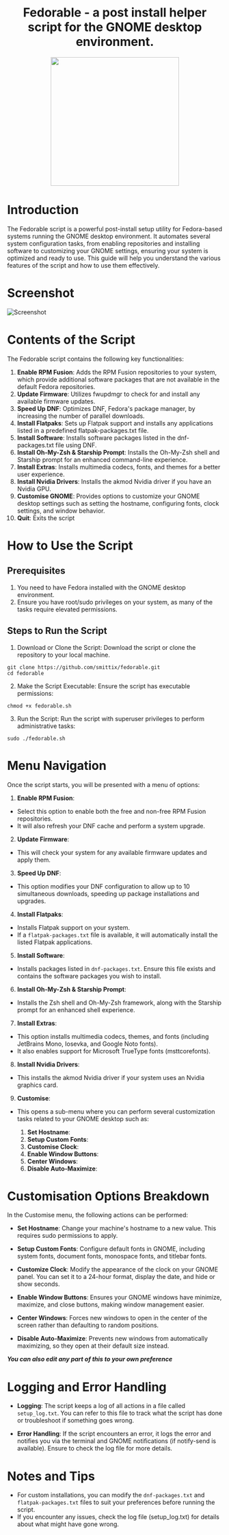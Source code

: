 <h1 align="center">
  Fedorable - a post install helper script for the GNOME desktop environment.

</h1>
<p align="center">
  <img width="300" height="300" src="./images/logo.png">
</p>

# Introduction
The Fedorable script is a powerful post-install setup utility for Fedora-based systems running the GNOME desktop environment. It automates several system configuration tasks, from enabling repositories and installing software to customizing your GNOME settings, ensuring your system is optimized and ready to use.
This guide will help you understand the various features of the script and how to use them effectively.

# Screenshot
![Screenshot](./images/screenshot.png)

# Contents of the Script
The Fedorable script contains the following key functionalities:

1. **Enable RPM Fusion**: Adds the RPM Fusion repositories to your system, which provide additional software packages that are not available in the default Fedora repositories.
2. **Update Firmware**: Utilizes fwupdmgr to check for and install any available firmware updates.
3. **Speed Up DNF**: Optimizes DNF, Fedora's package manager, by increasing the number of parallel downloads.
4. **Install Flatpaks**: Sets up Flatpak support and installs any applications listed in a predefined flatpak-packages.txt file.
5. **Install Software**: Installs software packages listed in the dnf-packages.txt file using DNF.
6. **Install Oh-My-Zsh & Starship Prompt**: Installs the Oh-My-Zsh shell and Starship prompt for an enhanced command-line experience.
7. **Install Extras**: Installs multimedia codecs, fonts, and themes for a better user experience.
8. **Install Nvidia Drivers**: Installs the akmod Nvidia driver if you have an Nvidia GPU.
9. **Customise GNOME**: Provides options to customize your GNOME desktop settings such as setting the hostname, configuring fonts, clock settings, and window behavior.
10. **Quit**: Exits the script

# How to Use the Script

## Prerequisites

1. You need to have Fedora installed with the GNOME desktop environment.
2. Ensure you have root/sudo privileges on your system, as many of the tasks require elevated permissions.

## Steps to Run the Script
1. Download or Clone the Script: Download the script or clone the repository to your local machine.
```
git clone https://github.com/smittix/fedorable.git
cd fedorable
```
2. Make the Script Executable: Ensure the script has executable permissions:
```
chmod +x fedorable.sh
```
3. Run the Script: Run the script with superuser privileges to perform administrative tasks:
```
sudo ./fedorable.sh
```

# Menu Navigation
Once the script starts, you will be presented with a menu of options:

1. **Enable RPM Fusion**:

- Select this option to enable both the free and non-free RPM Fusion repositories.
- It will also refresh your DNF cache and perform a system upgrade.

2. **Update Firmware**:

- This will check your system for any available firmware updates and apply them.
3. **Speed Up DNF**:

- This option modifies your DNF configuration to allow up to 10 simultaneous downloads, speeding up package installations and upgrades.
4. **Install Flatpaks**:

- Installs Flatpak support on your system.
- If a ```flatpak-packages.txt``` file is available, it will automatically install the listed Flatpak applications.
5. **Install Software**:

- Installs packages listed in ```dnf-packages.txt```. Ensure this file exists and contains the software packages you wish to install.
6. **Install Oh-My-Zsh & Starship Prompt**:
- Installs the Zsh shell and Oh-My-Zsh framework, along with the Starship prompt for an enhanced shell experience.
7. **Install Extras**:

- This option installs multimedia codecs, themes, and fonts (including JetBrains Mono, Iosevka, and Google Noto fonts).
- It also enables support for Microsoft TrueType fonts (msttcorefonts).
8. **Install Nvidia Drivers**:

- This installs the akmod Nvidia driver if your system uses an Nvidia graphics card.
9. **Customise**:

- This opens a sub-menu where you can perform several customization tasks related to your GNOME desktop such as:
		
	1. **Set Hostname**:
	2. **Setup Custom Fonts**:
	3. **Customise Clock**:
	4. **Enable Window Buttons**: 
	5. **Center Windows**:
	6. **Disable Auto-Maximize**:

# Customisation Options Breakdown
In the Customise menu, the following actions can be performed:
- **Set Hostname**: Change your machine's hostname to a new value. This requires sudo permissions to apply.

- **Setup Custom Fonts**: Configure default fonts in GNOME, including system fonts, document fonts, monospace fonts, and titlebar fonts.

- **Customize Clock**: Modify the appearance of the clock on your GNOME panel. You can set it to a 24-hour format, display the date, and hide or show seconds.

- **Enable Window Buttons**: Ensures your GNOME windows have minimize, maximize, and close buttons, making window management easier.

- **Center Windows**: Forces new windows to open in the center of the screen rather than defaulting to random positions.

- **Disable Auto-Maximize**: Prevents new windows from automatically maximizing, so they open at their default size instead.

***You can also edit any part of this to your own preference***

# Logging and Error Handling
- **Logging**: The script keeps a log of all actions in a file called ```setup_log.txt```. You can refer to this file to track what the script has done or troubleshoot if something goes wrong.

- **Error Handling**: 
If the script encounters an error, it logs the error and notifies you via the terminal and GNOME notifications (if notify-send is available). Ensure to check the log file for more details.

# Notes and Tips
- For custom installations, you can modify the ```dnf-packages.txt``` and ```flatpak-packages.txt``` files to suit your preferences before running the script.
- If you encounter any issues, check the log file (setup_log.txt) for details about what might have gone wrong.

